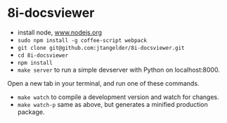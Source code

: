 8i-docsviewer
=============


- install node, www.nodejs.org
- `sudo npm install -g coffee-script webpack`
- `git clone git@github.com:jtangelder/8i-docsviewer.git`
- `cd 8i-docsviewer`
- `npm install`
- `make server` to run a simple devserver with Python on localhost:8000.

Open a new tab in your terminal, and run one of these commands.
- `make watch` to compile a development version and watch for changes.
- `make watch-p` same as above, but generates a minified production package.
